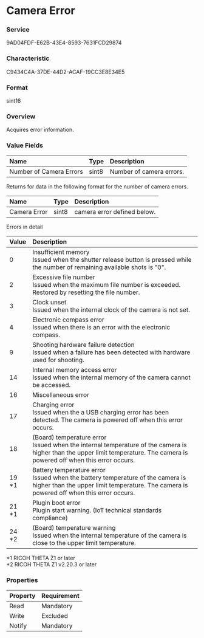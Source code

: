 # Camera Error

### Service

9AD04FDF-E62B-43E4-8593-7631FCD29874

### Characteristic

C9434C4A-37DE-44D2-ACAF-19CC3E8E34E5

### Format

sint16

### Overview

Acquires error information.

### Value Fields

| Name | Type | Description |
|:--|:--|:--|
| Number of Camera Errors | sint8 | Number of camera errors. |

Returns for data in the following format for the number of camera errors.

| Name | Type | Description |
|:--|:--|:--|
| Camera Error | sint8 | camera error defined below. |

Errors in detail

| Value | Description |
|:--|:--|
| 0 | Insufficient memory<br>Issued when the shutter release button is pressed while the number of remaining available shots is "0". |
| 2 | Excessive file number<br>Issued when the maximum file number is exceeded. Restored by resetting the file number. |
| 3 | Clock unset<br>Issued when the internal clock of the camera is not set. |
| 4 | Electronic compass error<br>Issued when there is an error with the electronic compass. |
| 9 | Shooting hardware failure detection<br>Issued when a failure has been detected with hardware used for shooting. |
| 14 | Internal memory access error<br>Issued when the internal memory of the camera cannot be accessed. |
| 16 | Miscellaneous error |
| 17 | Charging error<br>Issued when the a USB charging error has been detected. The camera is powered off when this error occurs. |
| 18 | (Board) temperature error<br>Issued when the internal temperature of the camera is higher than the upper limit temperature. The camera is powered off when this error occurs. |
| 19 \*1 | Battery temperature error<br>Issued when the battery temperature of the camera is higher than the upper limit temperature. The camera is powered off when this error occurs. |
| 21 \*1 | Plugin boot error<br>Plugin start warning. (IoT technical standards compliance) |
| 24 \*2 | (Board) temperature warning<br>Issued when the internal temperature of the camera is close to the upper limit temperature. |

\*1 RICOH THETA Z1 or later  
\*2 RICOH THETA Z1 v2.20.3 or later  

### Properties

| Property | Requirement |
|:--|:--|
| Read | Mandatory |
| Write | Excluded |
| Notify | Mandatory |
